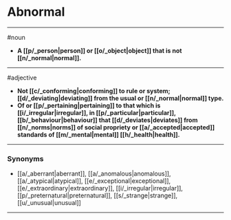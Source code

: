 # Abnormal
---
#noun
- **A [[p/_person|person]] or [[o/_object|object]] that is not [[n/_normal|normal]].**
---
#adjective
- **Not [[c/_conforming|conforming]] to rule or system; [[d/_deviating|deviating]] from the usual or [[n/_normal|normal]] type.**
- **Of or [[p/_pertaining|pertaining]] to that which is [[i/_irregular|irregular]], in [[p/_particular|particular]], [[b/_behaviour|behaviour]] that [[d/_deviates|deviates]] from [[n/_norms|norms]] of social propriety or [[a/_accepted|accepted]] standards of [[m/_mental|mental]] [[h/_health|health]].**
---
### Synonyms
- [[a/_aberrant|aberrant]], [[a/_anomalous|anomalous]], [[a/_atypical|atypical]], [[e/_exceptional|exceptional]], [[e/_extraordinary|extraordinary]], [[i/_irregular|irregular]], [[p/_preternatural|preternatural]], [[s/_strange|strange]], [[u/_unusual|unusual]]
---

